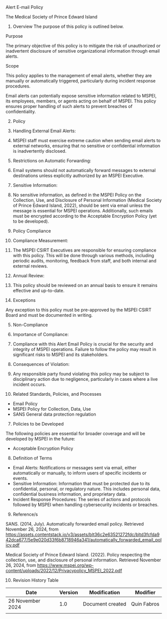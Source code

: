 Alert E-mail Policy

The Medical Society of Prince Edward Island





1. Overview
The purpose of this policy is outlined below.



Purpose

The primary objective of this policy is to mitigate the risk of unauthorized or inadvertent disclosure of sensitive organizational information through email alerts.



Scope

This policy applies to the management of email alerts, whether they are manually or automatically triggered, particularly during incident response procedures.

Email alerts can potentially expose sensitive information related to MSPEI, its employees, members, or agents acting on behalf of MSPEI. This policy ensures proper handling of such alerts to prevent breaches of confidentiality.



2. Policy

1. Handling External Email Alerts:
1. MSPEI staff must exercise extreme caution when sending email alerts to external networks, ensuring that no sensitive or confidential information is inadvertently disclosed.
1. Restrictions on Automatic Forwarding:
1. Email systems should not automatically forward messages to external destinations unless explicitly authorized by an MSPEI Executive.
1. Sensitive Information:
1. No sensitive information, as defined in the MSPEI Policy on the Collection, Use, and Disclosure of Personal Information (Medical Society of Prince Edward Island, 2022), should be sent via email unless the message is essential for MSPEI operations. Additionally, such emails must be encrypted according to the Acceptable Encryption Policy (yet to be developed).


3. Policy Compliance

1. Compliance Measurement:
1. The MSPEI CSIRT Executives are responsible for ensuring compliance with this policy. This will be done through various methods, including periodic audits, monitoring, feedback from staff, and both internal and external reviews.
1. Annual Review:
1. This policy should be reviewed on an annual basis to ensure it remains effective and up-to-date.


4. Exceptions

Any exception to this policy must be pre-approved by the MSPEI CSIRT Board and must be documented in writing.



5. Non-Compliance

1. Importance of Compliance:
1. Compliance with this Alert Email Policy is crucial for the security and integrity of MSPEI operations. Failure to follow the policy may result in significant risks to MSPEI and its stakeholders.
1. Consequences of Violation:
1. Any responsible party found violating this policy may be subject to disciplinary action due to negligence, particularly in cases where a live incident occurs.














6. Related Standards, Policies, and Processes

- Email Policy
- MSPEI Policy for Collection, Data, Use 
- SANS General data protection regulation 


7. Policies to be Developed

The following policies are essential for broader coverage and will be developed by MSPEI in the future:

- Acceptable Encryption Policy


8. Definition of Terms

- Email Alerts: Notifications or messages sent via email, either automatically or manually, to inform users of specific incidents or events.
- Sensitive Information: Information that must be protected due to its confidential, personal, or regulatory nature. This includes personal data, confidential business information, and proprietary data.
- Incident Response Procedures: The series of actions and protocols followed by MSPEI when handling cybersecurity incidents or breaches.


9. Reference/s



SANS. (2014, July). Automatically forwarded email policy. Retrieved November 26, 2024, from https://assets.contentstack.io/v3/assets/blt36c2e63521272fdc/bltd3fcfda942dca677/5e9e020d33f6b8718946a341/automatically_forwarded_email_policy.pdf

Medical Society of Prince Edward Island. (2022). Policy respecting the collection, use, and disclosure of personal information. Retrieved November 26, 2024, from https://www.mspei.org/wp-content/uploads/2022/12/Privacypolicy_MSPEI_2022.pdf





10. Revision History Table



| Date | Version | Modification | Modifier |
|----------|----------|----------|----------|
| 26 November 2024 | 1.0 | Document created | Quin Fabros |
|  |  |  |   |




